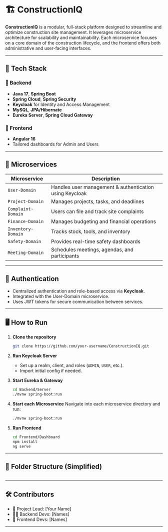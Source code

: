 # 🏗️ ConstructionIQ

**ConstructionIQ** is a modular, full-stack platform designed to streamline and optimize construction site management. It leverages microservice architecture for scalability and maintainability. Each microservice focuses on a core domain of the construction lifecycle, and the frontend offers both administrative and user-facing interfaces.

---

## 🚀 Tech Stack

### 🧠 Backend

* **Java 17**, **Spring Boot**
* **Spring Cloud**, **Spring Security**
* **Keycloak** for Identity and Access Management
* **MySQL**, **JPA/Hibernate**
* **Eureka Server**, **Spring Cloud Gateway**

### 🎨 Frontend

* **Angular 16**
* Tailored dashboards for Admin and Users

---

## 🧩 Microservices

| Microservice       | Description                                             |
| ------------------ | ------------------------------------------------------- |
| `User-Domain`      | Handles user management & authentication using Keycloak |
| `Project-Domain`   | Manages projects, tasks, and deadlines                  |
| `Complaint-Domain` | Users can file and track site complaints                |
| `Finance-Domain`   | Manages budgeting and financial operations              |
| `Inventory-Domain` | Tracks stock, tools, and inventory                      |
| `Safety-Domain`    | Provides real-time safety dashboards                    |
| `Meeting-Domain`   | Schedules meetings, agendas, and participants           |

---

## 🔐 Authentication

* Centralized authentication and role-based access via **Keycloak**.
* Integrated with the User-Domain microservice.
* Uses JWT tokens for secure communication between services.

---

## 🖥️ How to Run

1. **Clone the repository**

   ```bash
   git clone https://github.com/your-username/ConstructionIQ.git
   ```

2. **Run Keycloak Server**

   * Set up a realm, client, and roles (`ADMIN`, `USER`, etc.).
   * Import initial config if needed.

3. **Start Eureka & Gateway**

   ```bash
   cd Backend/Server
   ./mvnw spring-boot:run
   ```

4. **Start each Microservice**
   Navigate into each microservice directory and run:

   ```bash
   ./mvnw spring-boot:run
   ```

5. **Run Frontend**

   ```bash
   cd Frontend/Dashboard
   npm install
   ng serve
   ```

---

## 📂 Folder Structure (Simplified)

```

```

---

## 🛠️ Contributors

* 👷 Project Lead: \[Your Name]
* 🧑‍💻 Backend Devs: \[Names]
* 🎨 Frontend Devs: \[Names]

---

